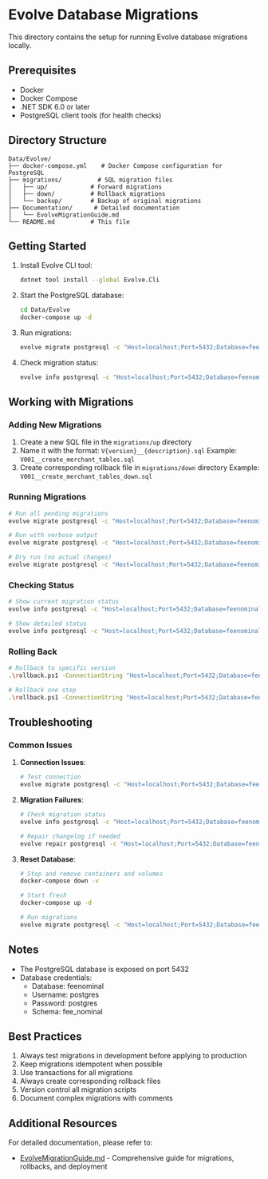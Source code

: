 # Evolve Database Migrations

This directory contains the setup for running Evolve database migrations locally.

## Prerequisites

- Docker
- Docker Compose
- .NET SDK 6.0 or later
- PostgreSQL client tools (for health checks)

## Directory Structure

```
Data/Evolve/
├── docker-compose.yml    # Docker Compose configuration for PostgreSQL
├── migrations/          # SQL migration files
│   ├── up/            # Forward migrations
│   ├── down/          # Rollback migrations
│   └── backup/        # Backup of original migrations
├── Documentation/      # Detailed documentation
│   └── EvolveMigrationGuide.md
└── README.md          # This file
```

## Getting Started

1. Install Evolve CLI tool:
   ```bash
   dotnet tool install --global Evolve.Cli
   ```

2. Start the PostgreSQL database:
   ```bash
   cd Data/Evolve
   docker-compose up -d
   ```

3. Run migrations:
   ```bash
   evolve migrate postgresql -c "Host=localhost;Port=5432;Database=feenominal;Username=postgres;Password=postgres;SearchPath=fee_nominal" -l migrations/up
   ```

4. Check migration status:
   ```bash
   evolve info postgresql -c "Host=localhost;Port=5432;Database=feenominal;Username=postgres;Password=postgres;SearchPath=fee_nominal"
   ```

## Working with Migrations

### Adding New Migrations

1. Create a new SQL file in the `migrations/up` directory
2. Name it with the format: `V{version}__{description}.sql`
   Example: `V001__create_merchant_tables.sql`
3. Create corresponding rollback file in `migrations/down` directory
   Example: `V001__create_merchant_tables_down.sql`

### Running Migrations

```bash
# Run all pending migrations
evolve migrate postgresql -c "Host=localhost;Port=5432;Database=feenominal;Username=postgres;Password=postgres;SearchPath=fee_nominal" -l migrations/up

# Run with verbose output
evolve migrate postgresql -c "Host=localhost;Port=5432;Database=feenominal;Username=postgres;Password=postgres;SearchPath=fee_nominal" -l migrations/up --verbose

# Dry run (no actual changes)
evolve migrate postgresql -c "Host=localhost;Port=5432;Database=feenominal;Username=postgres;Password=postgres;SearchPath=fee_nominal" -l migrations/up --dry-run
```

### Checking Status

```bash
# Show current migration status
evolve info postgresql -c "Host=localhost;Port=5432;Database=feenominal;Username=postgres;Password=postgres;SearchPath=fee_nominal"

# Show detailed status
evolve info postgresql -c "Host=localhost;Port=5432;Database=feenominal;Username=postgres;Password=postgres;SearchPath=fee_nominal" --verbose
```

### Rolling Back

```bash
# Rollback to specific version
.\rollback.ps1 -ConnectionString "Host=localhost;Port=5432;Database=feenominal;Username=postgres;Password=postgres;SearchPath=fee_nominal" -TargetVersion "V5"

# Rollback one step
.\rollback.ps1 -ConnectionString "Host=localhost;Port=5432;Database=feenominal;Username=postgres;Password=postgres;SearchPath=fee_nominal"
```

## Troubleshooting

### Common Issues

1. **Connection Issues**:
   ```bash
   # Test connection
   evolve migrate postgresql -c "Host=localhost;Port=5432;Database=feenominal;Username=postgres;Password=postgres;SearchPath=fee_nominal" --dry-run
   ```

2. **Migration Failures**:
   ```bash
   # Check migration status
   evolve info postgresql -c "Host=localhost;Port=5432;Database=feenominal;Username=postgres;Password=postgres;SearchPath=fee_nominal" --verbose
   
   # Repair changelog if needed
   evolve repair postgresql -c "Host=localhost;Port=5432;Database=feenominal;Username=postgres;Password=postgres;SearchPath=fee_nominal"
   ```

3. **Reset Database**:
   ```bash
   # Stop and remove containers and volumes
   docker-compose down -v

   # Start fresh
   docker-compose up -d

   # Run migrations
   evolve migrate postgresql -c "Host=localhost;Port=5432;Database=feenominal;Username=postgres;Password=postgres;SearchPath=fee_nominal" -l migrations/up
   ```

## Notes

- The PostgreSQL database is exposed on port 5432
- Database credentials:
  - Database: feenominal
  - Username: postgres
  - Password: postgres
  - Schema: fee_nominal

## Best Practices

1. Always test migrations in development before applying to production
2. Keep migrations idempotent when possible
3. Use transactions for all migrations
4. Always create corresponding rollback files
5. Version control all migration scripts
6. Document complex migrations with comments

## Additional Resources

For detailed documentation, please refer to:
- [EvolveMigrationGuide.md](Documentation/EvolveMigrationGuide.md) - Comprehensive guide for migrations, rollbacks, and deployment 